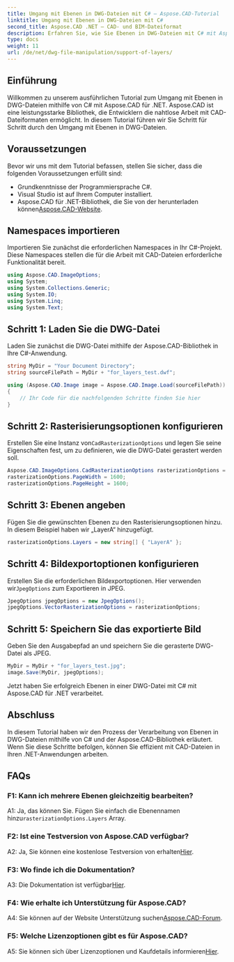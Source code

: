 ```yaml
---
title: Umgang mit Ebenen in DWG-Dateien mit C# – Aspose.CAD-Tutorial
linktitle: Umgang mit Ebenen in DWG-Dateien mit C#
second_title: Aspose.CAD .NET – CAD- und BIM-Dateiformat
description: Erfahren Sie, wie Sie Ebenen in DWG-Dateien mit C# mit Aspose.CAD für .NET verarbeiten. Schritt-für-Schritt-Anleitung für die effiziente Bearbeitung von CAD-Dateien.
type: docs
weight: 11
url: /de/net/dwg-file-manipulation/support-of-layers/
---
```

## Einführung

Willkommen zu unserem ausführlichen Tutorial zum Umgang mit Ebenen in DWG-Dateien mithilfe von C# mit Aspose.CAD für .NET. Aspose.CAD ist eine leistungsstarke Bibliothek, die Entwicklern die nahtlose Arbeit mit CAD-Dateiformaten ermöglicht. In diesem Tutorial führen wir Sie Schritt für Schritt durch den Umgang mit Ebenen in DWG-Dateien.

## Voraussetzungen

Bevor wir uns mit dem Tutorial befassen, stellen Sie sicher, dass die folgenden Voraussetzungen erfüllt sind:

- Grundkenntnisse der Programmiersprache C#.
- Visual Studio ist auf Ihrem Computer installiert.
-  Aspose.CAD für .NET-Bibliothek, die Sie von der herunterladen können[Aspose.CAD-Website](https://releases.aspose.com/cad/net/).

## Namespaces importieren

Importieren Sie zunächst die erforderlichen Namespaces in Ihr C#-Projekt. Diese Namespaces stellen die für die Arbeit mit CAD-Dateien erforderliche Funktionalität bereit.

```csharp
using Aspose.CAD.ImageOptions;
using System;
using System.Collections.Generic;
using System.IO;
using System.Linq;
using System.Text;
```

## Schritt 1: Laden Sie die DWG-Datei

Laden Sie zunächst die DWG-Datei mithilfe der Aspose.CAD-Bibliothek in Ihre C#-Anwendung.

```csharp
string MyDir = "Your Document Directory";
string sourceFilePath = MyDir + "for_layers_test.dwf";

using (Aspose.CAD.Image image = Aspose.CAD.Image.Load(sourceFilePath))
{
    // Ihr Code für die nachfolgenden Schritte finden Sie hier
}
```

## Schritt 2: Rasterisierungsoptionen konfigurieren

 Erstellen Sie eine Instanz von`CadRasterizationOptions` und legen Sie seine Eigenschaften fest, um zu definieren, wie die DWG-Datei gerastert werden soll.

```csharp
Aspose.CAD.ImageOptions.CadRasterizationOptions rasterizationOptions = new Aspose.CAD.ImageOptions.CadRasterizationOptions();
rasterizationOptions.PageWidth = 1600;
rasterizationOptions.PageHeight = 1600;
```

## Schritt 3: Ebenen angeben

Fügen Sie die gewünschten Ebenen zu den Rasterisierungsoptionen hinzu. In diesem Beispiel haben wir „LayerA“ hinzugefügt.

```csharp
rasterizationOptions.Layers = new string[] { "LayerA" };
```

## Schritt 4: Bildexportoptionen konfigurieren

 Erstellen Sie die erforderlichen Bildexportoptionen. Hier verwenden wir`JpegOptions` zum Exportieren in JPEG.

```csharp
JpegOptions jpegOptions = new JpegOptions();
jpegOptions.VectorRasterizationOptions = rasterizationOptions;
```

## Schritt 5: Speichern Sie das exportierte Bild

Geben Sie den Ausgabepfad an und speichern Sie die gerasterte DWG-Datei als JPEG.

```csharp
MyDir = MyDir + "for_layers_test.jpg";
image.Save(MyDir, jpegOptions);
```

Jetzt haben Sie erfolgreich Ebenen in einer DWG-Datei mit C# mit Aspose.CAD für .NET verarbeitet.

## Abschluss

In diesem Tutorial haben wir den Prozess der Verarbeitung von Ebenen in DWG-Dateien mithilfe von C# und der Aspose.CAD-Bibliothek erläutert. Wenn Sie diese Schritte befolgen, können Sie effizient mit CAD-Dateien in Ihren .NET-Anwendungen arbeiten.

## FAQs

### F1: Kann ich mehrere Ebenen gleichzeitig bearbeiten?

 A1: Ja, das können Sie. Fügen Sie einfach die Ebenennamen hinzu`rasterizationOptions.Layers` Array.

### F2: Ist eine Testversion von Aspose.CAD verfügbar?

 A2: Ja, Sie können eine kostenlose Testversion von erhalten[Hier](https://releases.aspose.com/).

### F3: Wo finde ich die Dokumentation?

 A3: Die Dokumentation ist verfügbar[Hier](https://reference.aspose.com/cad/net/).

### F4: Wie erhalte ich Unterstützung für Aspose.CAD?

 A4: Sie können auf der Website Unterstützung suchen[Aspose.CAD-Forum](https://forum.aspose.com/c/cad/19).

### F5: Welche Lizenzoptionen gibt es für Aspose.CAD?

 A5: Sie können sich über Lizenzoptionen und Kaufdetails informieren[Hier](https://purchase.aspose.com/buy).